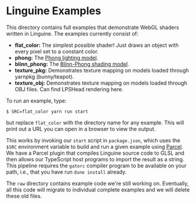 # Linguine Examples

This directory contains full examples that demonstrate WebGL shaders written in Linguine.
The examples currently consist of:

* **flat_color:** The simplest possible shader! Just draws an object with every pixel set to a constant color.
* **phong:** The [Phong lighting model][phong].
* **blinn_phong:** The [Blinn-Phong shading model][blinn-phong].
* **texture_pkg:** Demonstrates texture mapping on models loaded through yarnpkg (bunny/teapot).
* **texture_obj:** Demonstrates texture mapping on models loaded through OBJ files. Can find LPSHead rendering here.

[phong]: https://en.wikipedia.org/wiki/Phong_reflection_model
[blinn-phong]: https://en.wikipedia.org/wiki/Blinn%E2%80%93Phong_shading_model

To run an example, type:

    $ SRC=flat_color yarn run start

but replace `flat_color` with the directory name for any example.
This will print out a URL you can open in a browser to view the output.

This works by invoking our `start` script in `package.json`, which uses the `$SRC` environment variable to build and run a given example using [Parcel][].
We have a Parcel plugin that compiles Linguine source code to GLSL and then allows our TypeScript host programs to import the result as a string.
This pipeline requires the `gatorc` compiler program to be available on your path, i.e., that you have run `dune install` already.

The `raw` directory contains example code we're still working on.
Eventually, all this code will migrate to individual complete examples and we will delete these old files.

[parcel]: https://parceljs.org
